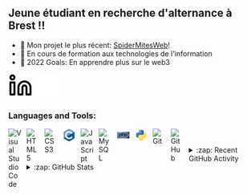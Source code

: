 ## Jeune étudiant en recherche d'alternance à Brest !!

- 💾 Mon projet le plus récent: [SpiderMitesWeb][spmdev]!
- 📰 En cours de formation aux technologies de l'information 
- 🥅 2022 Goals: En apprendre plus sur le web3



[![website](./img/linkedin-light.svg)](https://linkedin.com/in/jonathan-besse-8ba8341b7#gh-light-mode-only)
[![website](./img/linkedin-dark.svg)](https://linkedin.com/in/jonathan-besse-8ba8341b7#gh-dark-mode-only)
&nbsp;&nbsp;


### Languages and Tools:

<img align="left" alt="Visual Studio Code" width="26px" src="https://cdn.jsdelivr.net/gh/devicons/devicon/icons/vscode/vscode-original.svg" style="padding-right:10px;" />
<img align="left" alt="HTML5" width="26px" src="https://cdn.jsdelivr.net/gh/devicons/devicon/icons/html5/html5-original.svg" style="padding-right:10px;" />
<img align="left" alt="CSS3" width="26px" src="https://cdn.jsdelivr.net/gh/devicons/devicon/icons/css3/css3-original.svg" style="padding-right:10px;" />
<img align="left" alt="Sass" width="26px" src="https://github.com/devicons/devicon/blob/v2.15.1/icons/c/c-original.svg" style="padding-right:10px;" />
<img align="left" alt="JavaScript" width="26px" src="https://cdn.jsdelivr.net/gh/devicons/devicon/icons/javascript/javascript-original.svg" style="padding-right:10px;" />
<img align="left" alt="MySQL" width="26px" src="https://cdn.jsdelivr.net/gh/devicons/devicon/icons/mysql/mysql-original.svg" style="padding-right:10px;" />
<img align="left" alt="Php" width="26px" src="https://github.com/devicons/devicon/blob/v2.15.1/icons/php/php-original.svg" style="padding-right:10px;" />
<img align="left" alt="Python" width="26px" src="https://github.com/devicons/devicon/blob/v2.15.1/icons/python/python-original.svg" style="padding-right:10px;" />
<img align="left" alt="Git" width="26px" src="https://cdn.jsdelivr.net/gh/devicons/devicon/icons/git/git-original.svg" style="padding-right:10px;" />
<img align="left" alt="GitHub" width="26px" src="https://user-images.githubusercontent.com/3369400/139448065-39a229ba-4b06-434b-bc67-616e2ed80c8f.png" style="padding-right:10px;" />

<br />
<br />

<details>
  <summary>:zap: Recent GitHub Activity</summary>
  
<!--START_SECTION:activity-->
1. 🕹 [Un petit jeu du dinosaure revisité](https://github.com/Jonathan-Besse/LitleGame)
2. 🦗 [SpiderMitesWeb](https://github.com/franckdor/spmdev2022)
3. ❌ [Logiciel de gestion de tournoi d'échec](https://github.com/pierrejean-lefort/s3-lefort-besse-bouchery-pironneau)
4. [Pile ou Face Three Js](https://github.com/clement-gambier2/pileOuFace)
<!--END_SECTION:activity-->

</details>

<details>
  <summary>:zap: GitHub Stats</summary>

  <img align="left" alt="codeSTACKr's GitHub Stats" src="https://github-readme-stats.vercel.app/api?username=Jonathan-Besse&show_icons=true&hide_border=false&title_color=ff652f&icon_color=FFE400&bg_color=09131B&text_color=ffffff&border_color=0c1a25" />

</details>

[website]: https://codeSTACKr.com
[spmdev]: https://github.com/franckdor/spmdev2022.git
[linkedin]: https://linkedin.com/in/codeSTACKr


